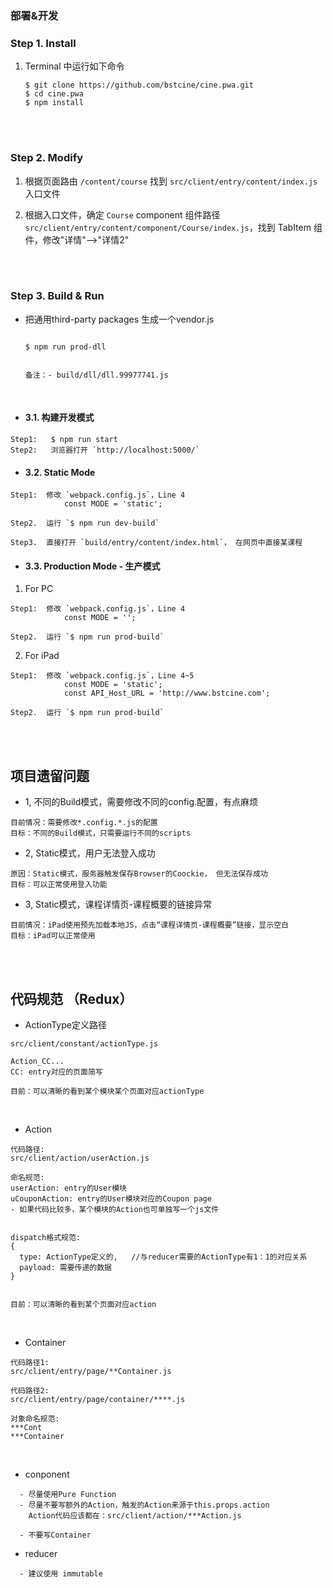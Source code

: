 ### 部署&开发

### Step 1. Install

1. Terminal 中运行如下命令

	```shell
	$ git clone https://github.com/bstcine/cine.pwa.git
	$ cd cine.pwa
	$ npm install

	```

<br>
<br>

### Step 2. Modify

1. 根据页面路由 `/content/course` 找到 `src/client/entry/content/index.js` 入口文件

2. 根据入口文件，确定 `Course` component 组件路径 `src/client/entry/content/component/Course/index.js`，找到 TabItem 组件，修改"详情"-->"详情2"

<br>
<br>

### Step 3. Build & Run
- 把通用third-party packages 生成一个vendor.js
    ```shell

    $ npm run prod-dll


    备注：- build/dll/dll.99977741.js
    ```

<br>

- #### 3.1. 构建开发模式
```shell
Step1:   $ npm run start
Step2:   浏览器打开 `http://localhost:5000/`
```

- #### 3.2. Static Mode
```shell
Step1:  修改 `webpack.config.js`，Line 4
            const MODE = 'static';

Step2.  运行 `$ npm run dev-build`

Step3.  直接打开 `build/entry/content/index.html`， 在网页中直接某课程
```

- #### 3.3. Production Mode - 生产模式

1. For PC
```shell
Step1:  修改 `webpack.config.js`，Line 4
            const MODE = '';

Step2.  运行 `$ npm run prod-build`
```

2. For iPad
```shell
Step1:  修改 `webpack.config.js`，Line 4~5
            const MODE = 'static';
            const API_Host_URL = 'http://www.bstcine.com';

Step2.  运行 `$ npm run prod-build`
```

<br>
<br>

## 项目遗留问题
- 1, 不同的Build模式，需要修改不同的config.配置，有点麻烦
```
目前情况：需要修改*.config.*.js的配置
目标：不同的Build模式，只需要运行不同的scripts
```
- 2, Static模式，用户无法登入成功
```
原因：Static模式，服务器触发保存Browser的Coockie， 但无法保存成功
目标：可以正常使用登入功能
```
- 3, Static模式，课程详情页-课程概要的链接异常
```
目前情况：iPad使用预先加载本地JS，点击“课程详情页-课程概要”链接，显示空白
目标：iPad可以正常使用
```

<br>
<br>

## 代码规范 （Redux）
- ActionType定义路径
```
src/client/constant/actionType.js

Action_CC...
CC: entry对应的页面简写

目前：可以清晰的看到某个模块某个页面对应actionType
```

<br>

- Action
```
代码路径:
src/client/action/userAction.js

命名规范:
userAction: entry的User模块
uCouponAction: entry的User模块对应的Coupon page
- 如果代码比较多，某个模块的Action也可单独写一个js文件


dispatch格式规范:
{
  type: ActionType定义的,   //与reducer需要的ActionType有1：1的对应关系
  payload: 需要传递的数据
}


目前：可以清晰的看到某个页面对应action
```

<br>

- Container
```
代码路径1:
src/client/entry/page/**Container.js

代码路径2:
src/client/entry/page/container/****.js

对象命名规范:
***Cont
***Container
```

<br>

- conponent
```
  - 尽量使用Pure Function
  - 尽量不要写额外的Action，触发的Action来源于this.props.action
    Action代码应该都在：src/client/action/***Action.js

  - 不要写Container
```

- reducer
``` 
  - 建议使用 immutable
```
